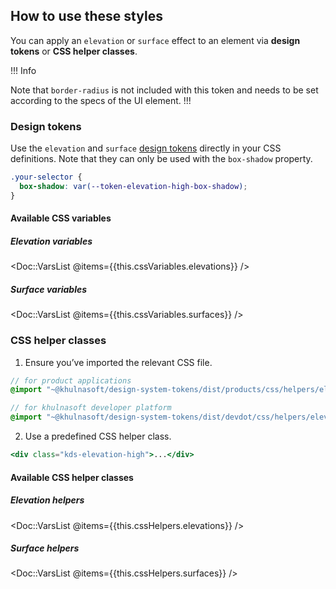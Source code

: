 ## How to use these styles

You can apply an `elevation` or `surface` effect to an element via **design tokens** or **CSS helper classes**.

!!! Info

Note that `border-radius` is not included with this token and needs to be set according to the specs of the UI element.
!!!

### Design tokens

Use the `elevation` and `surface` [design tokens](./tokens) directly in your CSS definitions. Note that they can only be used with the `box-shadow` property.

```css
.your-selector {
  box-shadow: var(--token-elevation-high-box-shadow);
}
```

#### Available CSS variables

##### Elevation variables
<!-- algolia-ignore-start -->
<Doc::VarsList @items={{this.cssVariables.elevations}} />
<!-- algolia-ignore-end -->

##### Surface variables
<!-- algolia-ignore-start -->
<Doc::VarsList @items={{this.cssVariables.surfaces}} />
<!-- algolia-ignore-end -->


### CSS helper classes

1. Ensure you’ve imported the relevant CSS file. 

```scss
// for product applications
@import "~@khulnasoft/design-system-tokens/dist/products/css/helpers/elevation.css";

// for khulnasoft developer platform
@import "~@khulnasoft/design-system-tokens/dist/devdot/css/helpers/elevation.css";
```

2. Use a predefined CSS helper class.

```handlebars
<div class="kds-elevation-high">...</div>
```
#### Available CSS helper classes

##### Elevation helpers
<!-- algolia-ignore-start -->
<Doc::VarsList @items={{this.cssHelpers.elevations}} />
<!-- algolia-ignore-end -->

##### Surface helpers
<!-- algolia-ignore-start -->
<Doc::VarsList @items={{this.cssHelpers.surfaces}} />
<!-- algolia-ignore-end -->